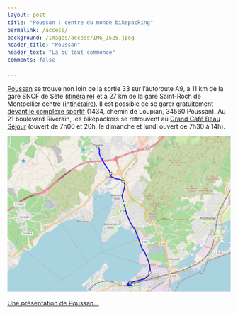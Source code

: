 ```yaml
---
layout: post
title: "Poussan : centre du monde bikepacking"
permalink: /access/
background: /images/access/IMG_1525.jpeg
header_title: "Poussan"
header_text: "Là où tout commence"
comments: false

---
```


 
[Poussan](https://maps.app.goo.gl/Sb1fj6KTU2uRvoV77) se trouve non loin de la sortie 33 sur l’autoroute A9, à 11 km de la gare SNCF de Sète ([itinéraire](https://www.visugpx.com/BoVwkDa678)) et à 27 km de la gare Saint-Roch de Montpellier centre ([intinétaire](https://www.visugpx.com/VBDqV2SPI1)). Il est possible de se garer gratuitement [devant le complexe sportif](https://goo.gl/maps/WeFFbtk5PggYZ52F7) (1434, chemin de Loupian, 34560 Poussan). Au 21 boulevard Riverain, les bikepackers se retrouvent au [Grand Café Beau Séjour](https://goo.gl/maps/8cLge9FWtqnJ5QyH8) (ouvert de 7h00 et 20h, le dimanche et lundi ouvert de 7h30 à 14h).

![Sète-Poussan](/images/access/poussanmap.jpg)

[Une présentation de Poussan…](https://tcrouzet.com/2023/03/20/poussan-depart-du-727/)